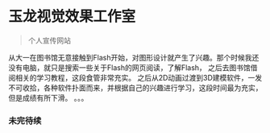 # 玉龙视觉效果工作室

> 个人宣传网站

从大一在图书馆无意接触到Flash开始，对图形设计就产生了兴趣。那个时候我还没有电脑，就只是搜索一些关于Flash的网页阅读，了解Flash，
之后去图书馆借阅相关的学习教程，这段食管非常充实。
之后从2D动画过渡到3D建模软件，一发不可收拾，各种软件扑面而来，并根据自己的兴趣进行学习，这段时间最为充实，但是成绩有所下滑。
。。。

### 未完待续
